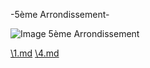 -5ème Arrondissement-

![Image 5ème Arrondissement](/Im_5.jpg "Image 5ème Arrondissement")

[\1.md](1.md)
[\4.md](4.md)